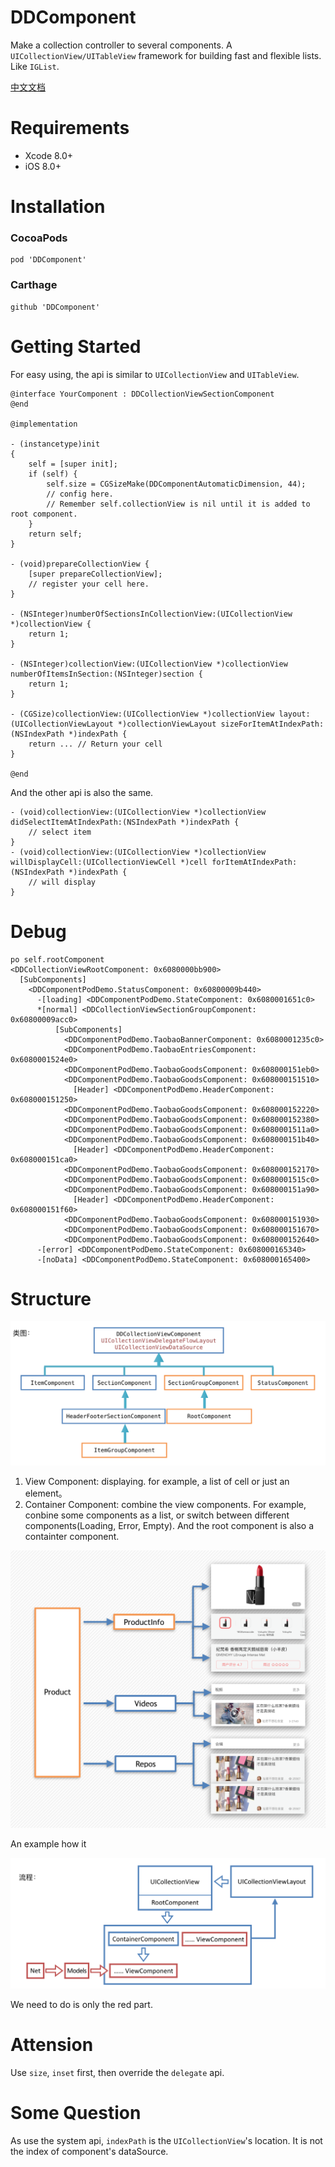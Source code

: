 # DDComponent
Make a collection controller to several components. A `UICollectionView/UITableView` framework for building fast and flexible lists. Like `IGList`.

[中文文档](./README-zh.md)

# Requirements

* Xcode 8.0+
* iOS 8.0+

# Installation

### CocoaPods

```
pod 'DDComponent'
```

### Carthage

```
github 'DDComponent'
```

# Getting Started

For easy using, the api is similar to `UICollectionView` and `UITableView`.


```objc
@interface YourComponent : DDCollectionViewSectionComponent
@end

@implementation

- (instancetype)init
{
    self = [super init];
    if (self) {
        self.size = CGSizeMake(DDComponentAutomaticDimension, 44);
        // config here. 
        // Remember self.collectionView is nil until it is added to root component.
    }
    return self;
}

- (void)prepareCollectionView {
    [super prepareCollectionView];
    // register your cell here.
}

- (NSInteger)numberOfSectionsInCollectionView:(UICollectionView *)collectionView {
    return 1;
}

- (NSInteger)collectionView:(UICollectionView *)collectionView numberOfItemsInSection:(NSInteger)section {
    return 1;
}

- (CGSize)collectionView:(UICollectionView *)collectionView layout:(UICollectionViewLayout *)collectionViewLayout sizeForItemAtIndexPath:(NSIndexPath *)indexPath {
    return ... // Return your cell
}

@end
```

And the other api is also the same.

```objc
- (void)collectionView:(UICollectionView *)collectionView didSelectItemAtIndexPath:(NSIndexPath *)indexPath {
    // select item
}
- (void)collectionView:(UICollectionView *)collectionView willDisplayCell:(UICollectionViewCell *)cell forItemAtIndexPath:(NSIndexPath *)indexPath {
    // will display
}
```

# Debug

```
po self.rootComponent
<DDCollectionViewRootComponent: 0x6080000bb900>
  [SubComponents]
    <DDComponentPodDemo.StatusComponent: 0x60800009b440>
      -[loading] <DDComponentPodDemo.StateComponent: 0x6080001651c0>
      *[normal] <DDCollectionViewSectionGroupComponent: 0x60800009acc0>
          [SubComponents]
            <DDComponentPodDemo.TaobaoBannerComponent: 0x6080001235c0>
            <DDComponentPodDemo.TaobaoEntriesComponent: 0x6080001524e0>
            <DDComponentPodDemo.TaobaoGoodsComponent: 0x608000151eb0>
            <DDComponentPodDemo.TaobaoGoodsComponent: 0x608000151510>
              [Header] <DDComponentPodDemo.HeaderComponent: 0x608000151250>
            <DDComponentPodDemo.TaobaoGoodsComponent: 0x608000152220>
            <DDComponentPodDemo.TaobaoGoodsComponent: 0x608000152380>
            <DDComponentPodDemo.TaobaoGoodsComponent: 0x6080001511a0>
            <DDComponentPodDemo.TaobaoGoodsComponent: 0x608000151b40>
              [Header] <DDComponentPodDemo.HeaderComponent: 0x608000151ca0>
            <DDComponentPodDemo.TaobaoGoodsComponent: 0x608000152170>
            <DDComponentPodDemo.TaobaoGoodsComponent: 0x6080001515c0>
            <DDComponentPodDemo.TaobaoGoodsComponent: 0x608000151a90>
              [Header] <DDComponentPodDemo.HeaderComponent: 0x608000151f60>
            <DDComponentPodDemo.TaobaoGoodsComponent: 0x608000151930>
            <DDComponentPodDemo.TaobaoGoodsComponent: 0x608000151670>
            <DDComponentPodDemo.TaobaoGoodsComponent: 0x608000152640>
      -[error] <DDComponentPodDemo.StateComponent: 0x608000165340>
      -[noData] <DDComponentPodDemo.StateComponent: 0x608000165400>
```

# Structure

![](./Images/structure.png)

1. View Component: displaying. for example, a list of cell or just an element。
2. Container Component: combine the view components. For example, conbine some components as a list, or switch between different components(Loading, Error, Empty). And the root component is also a containter component.

![](./Images/example.png)

An example how it 

![](./Images/structure2.png)

We need to do is only the red part.

# Attension

Use `size`, `inset` first, then override the `delegate` api.

# Some Question

As use the system api, `indexPath` is the `UICollectionView`'s location. It is not the index of component's dataSource.

